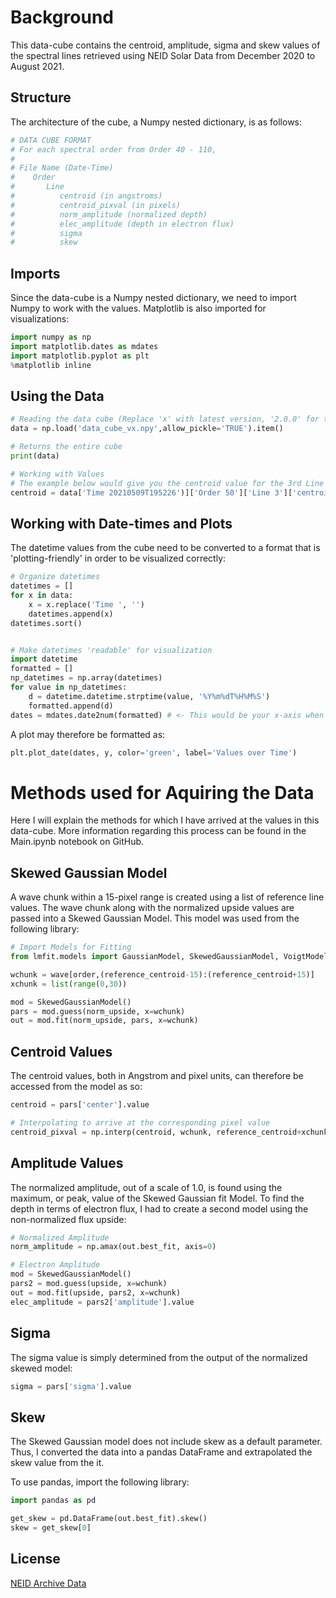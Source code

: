 # Background

This data-cube contains the centroid, amplitude, sigma and skew values of the spectral lines retrieved using NEID Solar Data from December 2020 to August 2021.

## Structure
The architecture of the cube, a Numpy nested dictionary, is as follows:
```python
# DATA CUBE FORMAT
# For each spectral order from Order 40 - 110,
# 
# File Name (Date-Time)
#    Order
#       Line  
#          centroid (in angstroms)
#          centroid_pixval (in pixels)
#          norm_amplitude (normalized depth)
#          elec_amplitude (depth in electron flux)
#          sigma 
#          skew
```

## Imports
Since the data-cube is a Numpy nested dictionary, we need to import Numpy to work with the values. Matplotlib is also imported for visualizations:
```python
import numpy as np
import matplotlib.dates as mdates
import matplotlib.pyplot as plt
%matplotlib inline
```

## Using the Data
```python
# Reading the data cube (Replace 'x' with latest version, '2.0.0' for the noon data cube)
data = np.load('data_cube_vx.npy',allow_pickle='TRUE').item()

# Returns the entire cube
print(data)

# Working with Values
# The example below would give you the centroid value for the 3rd Line in Order 50 for May 9, 2021 @ 19:52:26
centroid = data['Time 20210509T195226')]['Order 50']['Line 3']['centroid']
```

## Working with Date-times and Plots
The datetime values from the cube need to be converted to a format that is 'plotting-friendly' in order to be visualized correctly:
```python
# Organize datetimes
datetimes = []
for x in data:
    x = x.replace('Time ', '')
    datetimes.append(x)
datetimes.sort()


# Make datetimes 'readable' for visualization
import datetime
formatted = []
np_datetimes = np.array(datetimes)
for value in np_datetimes:
    d = datetime.datetime.strptime(value, '%Y%m%dT%H%M%S')
    formatted.append(d)
dates = mdates.date2num(formatted) # <- This would be your x-axis when plotting 
```

A plot may therefore be formatted as:
```python
plt.plot_date(dates, y, color='green', label='Values over Time')
```

# Methods used for Aquiring the Data

Here I will explain the methods for which I have arrived at the values in this data-cube. More information regarding this process can be found in the Main.ipynb notebook on GitHub.

## Skewed Gaussian Model
A wave chunk within a 15-pixel range is created using a list of reference line values. The wave chunk along with the normalized upside values are passed into a Skewed Gaussian Model. This model was used from the following library:
```python
# Import Models for Fitting
from lmfit.models import GaussianModel, SkewedGaussianModel, VoigtModel
```
```python
wchunk = wave[order,(reference_centroid-15):(reference_centroid+15)]
xchunk = list(range(0,30))

mod = SkewedGaussianModel()
pars = mod.guess(norm_upside, x=wchunk)
out = mod.fit(norm_upside, pars, x=wchunk)
```

## Centroid Values
The centroid values, both in Angstrom and pixel units, can therefore be accessed from the model as so:
```python
centroid = pars['center'].value

# Interpolating to arrive at the corresponding pixel value
centroid_pixval = np.interp(centroid, wchunk, reference_centroid+xchunk)
```

## Amplitude Values
The normalized amplitude, out of a scale of 1.0, is found using the maximum, or peak, value of the Skewed Gaussian fit Model. To find the depth in terms of electron flux, I had to create a second model using the non-normalized flux upside:
```python
# Normalized Amplitude
norm_amplitude = np.amax(out.best_fit, axis=0)

# Electron Amplitude
mod = SkewedGaussianModel()
pars2 = mod.guess(upside, x=wchunk)
out = mod.fit(upside, pars2, x=wchunk)
elec_amplitude = pars2['amplitude'].value
```

## Sigma
The sigma value is simply determined from the output of the normalized skewed model:
```python
sigma = pars['sigma'].value
```

## Skew
The Skewed Gaussian model does not include skew as a default parameter. Thus, I converted the data into a pandas DataFrame and extrapolated the skew value from the it.

To use pandas, import the following library:
```python
import pandas as pd
```
```python
get_skew = pd.DataFrame(out.best_fit).skew()
skew = get_skew[0]
```

## License
[NEID Archive Data](https://neid.ipac.caltech.edu/search.php)
